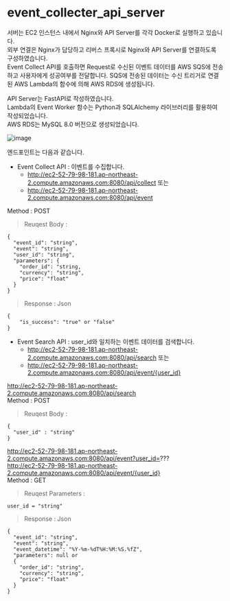 # event_collecter_api_server

서버는 EC2 인스턴스 내에서 Nginx와 API Server를 각각 Docker로 실행하고 있습니다.  
외부 연결은 Nginx가 담당하고 리버스 프록시로 Nginx와 API Server를 연결하도록 구성하였습니다.  
Event Collect API를 호출하면 Request로 수신된 이벤트 데이터를 AWS SQS에 전송하고 사용자에게 성공여부를 전달합니다.
SQS에 전송된 데이터는 수신 트리거로 연결된 AWS Lambda의 함수에 의해 AWS RDS에 생성됩니다.

API Server는 FastAPI로 작성하였습니다.  
Lambda의 Event Worker 함수는 Python과 SQLAlchemy 라이브러리를 활용하여 작성되었습니다.  
AWS RDS는 MySQL 8.0 버전으로 생성되었습니다.

![image](https://user-images.githubusercontent.com/39260975/198203598-949a2411-4348-4e8c-94ff-1beaf01f1b74.png)

엔드포인트는 다음과 같습니다.
- Event Collect API : 이벤트를 수집합니다.  
  - http://ec2-52-79-98-181.ap-northeast-2.compute.amazonaws.com:8080/api/collect 또는  
  - http://ec2-52-79-98-181.ap-northeast-2.compute.amazonaws.com:8080/api/event  

Method : POST
> Reuqest Body :  
```
{  
  "event_id": "string",  
  "event": "string",  
  "user_id": "string",  
  "parameters": {  
    "order_id": "string,  
    "currency": "string",  
    "price": "float"
  }  
}  
```

> Response :  Json
```
{  
	"is_success": "true" or "false"  
}  
```


- Event Search API : user_id와 일치하는 이벤트 데이터를 검색합니다.  
  - http://ec2-52-79-98-181.ap-northeast-2.compute.amazonaws.com:8080/api/search 또는  
  - http://ec2-52-79-98-181.ap-northeast-2.compute.amazonaws.com:8080/api/event/{user_id}

http://ec2-52-79-98-181.ap-northeast-2.compute.amazonaws.com:8080/api/search  
Method : POST
> Reuqest Body : 
```
{
  "user_id" : "string"
}
```
http://ec2-52-79-98-181.ap-northeast-2.compute.amazonaws.com:8080/api/event?user_id=???  
http://ec2-52-79-98-181.ap-northeast-2.compute.amazonaws.com:8080/api/event/{user_id}  
Method : GET
> Reuqest Parameters : 
```
user_id = "string"
```
> Response :  Json
```
{
  "event_id": "string",
  "event": "string",
  "event_datetime": "%Y-%m-%dT%H:%M:%S.%fZ",
  "parameters": null or 
  {
    "order_id": "string",
    "currency": "string",
    "price": "float"
  }
}
```
